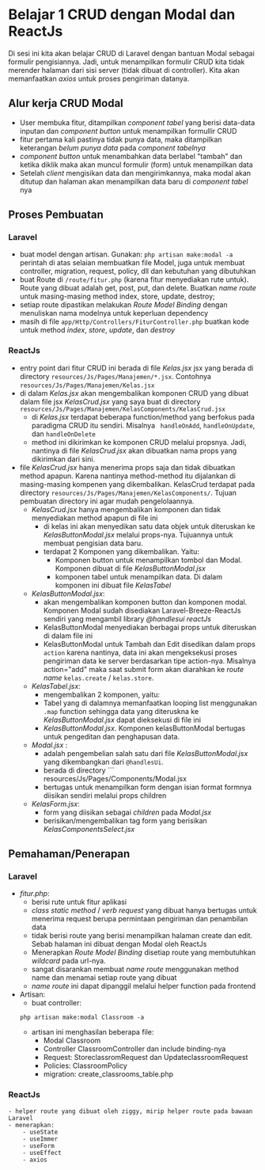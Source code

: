 # Belajar 1 CRUD dengan Modal dan ReactJs

Di sesi ini kita akan belajar CRUD di Laravel dengan bantuan Modal sebagai formulir pengisiannya. Jadi, untuk menampilkan formulir CRUD kita tidak merender halaman dari sisi server (tidak dibuat di controller). Kita akan memanfaatkan _axios_ untuk proses pengiriman datanya.

## Alur kerja CRUD Modal
- User membuka fitur, ditampilkan _component tabel_ yang berisi data-data inputan dan _component button_ untuk menampilkan formullir CRUD
- fitur pertama kali pastinya tidak punya data, maka ditampilkan keterangan *belum punya data* pada _component tabelnya_
- _component button_ untuk menambahkan data berlabel "tambah" dan ketika diklik maka akan muncul formulir (form) untuk menampilkan data
- Setelah _client_ mengisikan data dan mengirimkannya, maka modal akan ditutup dan halaman akan menampilkan data baru di _component tabel_ nya

## Proses Pembuatan
### Laravel
- buat model dengan artisan. Gunakan:
``` php artisan make:modal -a ```
perintah di atas selaian membuatkan file Model, juga untuk membuat controller, migration, request, policy, dll dan kebutuhan yang dibutuhkan
- buat Route di ``` /route/fitur.php ``` (karena fitur menyediakan rute untuk). Route yang dibuat adalah get, post, put, dan delete. Buatkan _name route_ untuk masing-masing method index, store, update, destroy;
- setiap route dipastikan melakukan _*Route Model Binding*_ dengan menuliskan nama modelnya untuk keperluan dependency
- masih di file ``` app/Http/Controllers/FiturController.php ``` buatkan kode untuk method *index*, *store*, *update*, dan *destroy*

### ReactJs
- entry point dari fitur CRUD ini berada di file *Kelas.jsx* jsx yang berada di directory ``` resources/Js/Pages/Manajemen/*.jsx ```. Contohnya ``` resources/Js/Pages/Manajemen/Kelas.jsx ```
- di dalam *Kelas.jsx* akan mengembalikan komponen CRUD yang dibuat dalam file jsx *KelasCrud.jsx* yang saya buat di directory ``` resources/Js/Pages/Manajemen/KelasComponents/KelasCrud.jsx ```
    - di *Kelas.jsx* terdapat beberapa function/method yang berfokus pada paradigma CRUD itu sendiri. Misalnya ``` handleOnAdd```, ```handleOnUpdate```, dan ```handleOnDelete```
    - method ini dikirimkan ke komponen CRUD melalui propsnya. Jadi, nantinya di file *KelasCrud.jsx* akan dibuatkan nama props yang dikirimkan dari sini.
- file *KelasCrud.jsx* hanya menerima props saja dan tidak dibuatkan method apapun. Karena nantinya method-method itu dijalankan di masing-masing kompenen yang dikembalikan. KelasCrud terdapat pada directory ``` resources/Js/Pages/Manajemen/KelasComponents/ ```. Tujuan pembuatan directory ini agar mudah pengelolaannya.
    - *KelasCrud.jsx* hanya mengembalikan komponen dan tidak menyediakan method apapun di file ini
        - di kelas ini akan menyedikan satu data objek untuk diteruskan ke *KelasButtonModal.jsx* melalui props-nya. Tujuannya untuk membuat pengisian data baru.
        -  terdapat 2 Komponen yang dikembalikan. Yaitu:
            - Komponen button untuk menampilkan tombol dan Modal. Komponen dibuat di file *KelasButtonModal.jsx*
            - komponen tabel untuk menampilkan data. Di dalam komponen ini dibuat file *KelasTabel*
    - *KelasButtonModal.jsx*:
        - akan mengembalikan komponen button dan komponen modal. Komponen Modal sudah disediakan Laravel-Breeze-ReactJs sendiri yang mengambil library *@handlesui reactJs*
        - KelasButtonModal menyediakan berbagai props untuk diteruskan di dalam file ini
        - KelasButtonModal untuk Tambah dan Edit disedikan dalam props ```action``` karena nantinya, data ini akan mengeksekusi proses pengiriman data ke server berdasarkan tipe action-nya. Misalnya action="add" maka saat submit form akan diarahkan ke _route name_ ```kelas.create``` / ```kelas.store```.
    - *KelasTabel.jsx*:
        - mengembalikan 2 komponen, yaitu:
        - Tabel yang di dalamnya memanfaatkan looping list menggunakan ```.map``` function sehingga data yang diteruskna ke *KelasButtonModal.jsx* dapat dieksekusi di file ini
        - *KelasButtonModal.jsx*. Komponen kelasButtonModal bertugas untuk pengeditan dan penghapusan data.
    - *Modal.jsx* :
        - adalah pengembelian salah satu dari file *KelasButtonModal.jsx* yang dikembangkan dari ```@handlesUi```.
        - berada di directory ``` resources/Js/Pages/Components/Modal.jsx
        - bertugas untuk menampilkan form dengan isian format formnya diisikan sendiri melalui props children
    - *KelasForm.jsx*:
        - form yang diisikan sebagai *children* pada *Modal.jsx*
        - berisikan/mengembalikan tag form yang berisikan *KelasComponentsSelect.jsx*

## Pemahaman/Penerapan
### Laravel
- *fitur.php*:
    - berisi rute untuk fitur aplikasi
    - _*class static method*_ / _*verb request*_ yang dibuat hanya bertugas untuk menerima request berupa permintaan pengiriman dan penambilan data
    - tidak berisi route yang berisi menampilkan halaman create dan edit. Sebab halaman ini dibuat dengan Modal oleh ReactJs
    - Menerapkan *Route Model Binding* disetiap route yang membutuhkan _wildcard_ pada url-nya.
    - sangat disarankan membuat _*name route*_ menggunakan method name dan menamai setiap route yang dibuat
    - *name route* ini dapat dipanggil melalui helper function pada frontend
- Artisan:
    - buat controller:
    ```
    php artisan make:modal Classroom -a
    ```
    - artisan ini menghasilan beberapa file:
        - Modal Classroom
        - Controller ClassroomController dan include binding-nya
        - Request: StoreclassromRequest dan UpdateclassroomRequest
        - Policies: ClassroomPolicy
        - migration: <timestamp>create_classrooms_table.php
### ReactJs
    - helper route yang dibuat oleh ziggy, mirip helper route pada bawaan Laravel
    - menerapkan:
        - useState
        - useImmer
        - useForm
        - useEffect
        - axios
        
    


